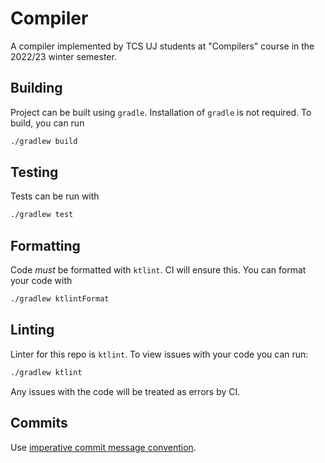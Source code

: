 # Compiler
A compiler implemented by TCS UJ students at "Compilers" course in the 2022/23 winter semester.

## Building
Project can be built using `gradle`. Installation of `gradle` is not required. To build, you can run
```bash
./gradlew build
```

## Testing
Tests can be run with
```bash
./gradlew test
```

## Formatting
Code *must* be formatted with `ktlint`. CI will ensure this. You can format your code with
```bash
./gradlew ktlintFormat
```

## Linting
Linter for this repo is `ktlint`. To view issues with your code you can run:
```bash
./gradlew ktlint
```
Any issues with the code will be treated as errors by CI.

## Commits
Use [imperative commit message convention](https://cbea.ms/git-commit).

